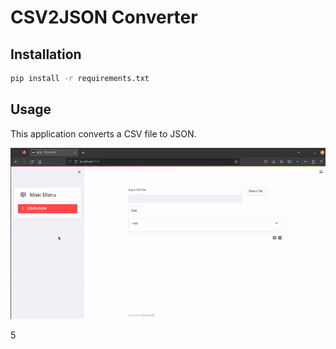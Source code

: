 # CSV2JSON Converter

## Installation
```bash
pip install -r requirements.txt
```

## Usage
This application converts a CSV file to JSON.

![`CSV2JSON` example in action](https://github.com/deeplime-io/onecode/raw/main/docs/assets/csv2json.gif)

5
